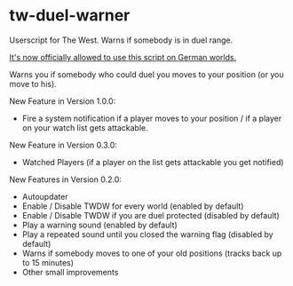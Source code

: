 # tw-duel-warner

Userscript for The West. Warns if somebody is in duel range.

<a href="https://forum.the-west.de/index.php?threads/aktuelle-%C3%9Cbersicht-aller-skripte-2020.75033/">It's now officially allowed to use this script on German worlds.</a>

Warns you if somebody who could duel you moves to your position (or you move to his).

New Feature in Version 1.0.0:

-   Fire a system notification if a player moves to your position / if a player on your watch list gets attackable.

New Feature in Version 0.3.0:

-   Watched Players (if a player on the list gets attackable you get notified)

New Features in Version 0.2.0:

-   Autoupdater
-   Enable / Disable TWDW for every world (enabled by default)
-   Enable / Disable TWDW if you are duel protected (disabled by default)
-   Play a warning sound (enabled by default)
-   Play a repeated sound until you closed the warning flag (disabled by default)
-   Warns if somebody moves to one of your old positions (tracks back up to 15 minutes)
-   Other small improvements
